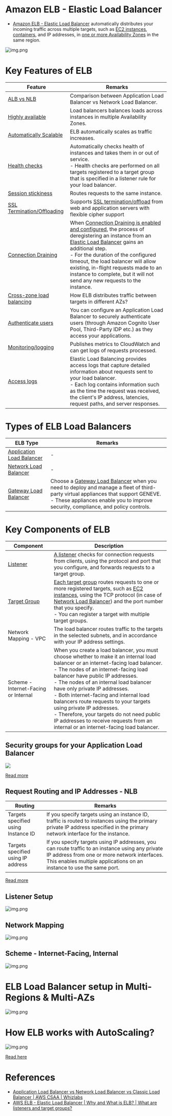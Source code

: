 # Amazon ELB - Elastic Load Balancer
- [Amazon ELB - Elastic Load Balancer](https://docs.aws.amazon.com/elasticloadbalancing) automatically distributes your incoming traffic across multiple targets, such as [EC2 instances](../../../3_ComputeServices/AmazonEC2), [containers](../../../4_ContainerOrchestrationServices/AmazonECS), and IP addresses, in [one or more Availability Zones](../../../AWS-Global-Architecture-Region-AZ.md) in the same region.

![img.png](assets/AWS_Elastic_Load_Balancer.png)

# Key Features of ELB

| Feature                                                                                                                    | Remarks                                                                                                                                                                                                                                                                                                                                                                                                                                                            |
|----------------------------------------------------------------------------------------------------------------------------|--------------------------------------------------------------------------------------------------------------------------------------------------------------------------------------------------------------------------------------------------------------------------------------------------------------------------------------------------------------------------------------------------------------------------------------------------------------------|
| [ALB vs NLB](ALBvsNLB.md)                                                                                                  | Comparison between Application Load Balancer vs Network Load Balancer.                                                                                                                                                                                                                                                                                                                                                                                             |
| [Highly available](../../../../3_SystemGlossaries/Reliability/HighAvailability.md)                   | Load balancers balances loads across instances in multiple Availability Zones.                                                                                                                                                                                                                                                                                                                                                                                     |
| [Automatically Scalable](../../../../3_SystemGlossaries/Reliability/HighAvailability.md)             | ELB automatically scales as traffic increases.                                                                                                                                                                                                                                                                                                                                                                                                                     |
| [Health checks](../../../3_ComputeServices/AmazonEC2/AutoScalingGroup/HealthChecks.md)                                     | Automatically checks health of instances and takes them in or out of service.<br/>- Health checks are performed on all targets registered to a target group that is specified in a listener rule for your load balancer.                                                                                                                                                                                                                                           |
| [Session stickiness](https://docs.aws.amazon.com/elasticloadbalancing/latest/application/sticky-sessions.html)             | Routes requests to the same instance.                                                                                                                                                                                                                                                                                                                                                                                                                              |
| [SSL Termination/Offloading](https://aws.amazon.com/blogs/aws/new-tls-termination-for-network-load-balancers/)             | Supports [SSL termination/offload](https://aws.amazon.com/blogs/aws/new-tls-termination-for-network-load-balancers/) from web and application servers with flexible cipher support                                                                                                                                                                                                                                                                                 |
| [Connection Draining](https://aws.amazon.com/blogs/aws/elb-connection-draining-remove-instances-from-service-with-care/)   | When [Connection Draining is enabled and configured](https://aws.amazon.com/blogs/aws/elb-connection-draining-remove-instances-from-service-with-care/), the process of deregistering an instance from an [Elastic Load Balancer]() gains an additional step. <br/>- For the duration of the configured timeout, the load balancer will allow existing, in-flight requests made to an instance to complete, but it will not send any new requests to the instance. |
| [Cross-zone load balancing](CrossZoneLoadBalancing.md)                                                                     | How ELB distributes traffic between targets in different AZs?                                                                                                                                                                                                                                                                                                                                                                                                      |
| [Authenticate users](https://docs.aws.amazon.com/elasticloadbalancing/latest/application/listener-authenticate-users.html) | You can configure an Application Load Balancer to securely authenticate users (through Amazon Cognito User Pool, Third-Party IDP etc.) as they access your applications.                                                                                                                                                                                                                                                                                           |
| [Monitoring/logging](https://docs.aws.amazon.com/elasticloadbalancing/latest/application/load-balancer-monitoring.html)    | Publishes metrics to CloudWatch and can get logs of requests processed.                                                                                                                                                                                                                                                                                                                                                                                            |
| [Access logs](https://docs.aws.amazon.com/elasticloadbalancing/latest/application/load-balancer-access-logs.html)          | Elastic Load Balancing provides access logs that capture detailed information about requests sent to your load balancer. <br/>- Each log contains information such as the time the request was received, the client's IP address, latencies, request paths, and server responses.                                                                                                                                                                                  |

# Types of ELB Load Balancers

| ELB Type                                                                                    | Remarks                                                                                                                                                                                                                                                                                                        |
|---------------------------------------------------------------------------------------------|----------------------------------------------------------------------------------------------------------------------------------------------------------------------------------------------------------------------------------------------------------------------------------------------------------------|
| [Application Load Balancer](ALBvsNLB.md)                                                    | -                                                                                                                                                                                                                                                                                                              |
| [Network Load Balancer](ALBvsNLB.md)                                                        | -                                                                                                                                                                                                                                                                                                              |
| [Gateway Load Balancer](https://aws.amazon.com/elasticloadbalancing/gateway-load-balancer/) | Choose a [Gateway Load Balancer](https://docs.aws.amazon.com/elasticloadbalancing/latest/gateway/introduction.html) when you need to deploy and manage a fleet of third-party virtual appliances that support GENEVE. <br/>- These appliances enable you to improve security, compliance, and policy controls. |

# Key Components of ELB

| Component                                                                                                        | Description                                                                                                                                                                                                                                                                                                                                                                                                                                                                                                                                             |
|------------------------------------------------------------------------------------------------------------------|---------------------------------------------------------------------------------------------------------------------------------------------------------------------------------------------------------------------------------------------------------------------------------------------------------------------------------------------------------------------------------------------------------------------------------------------------------------------------------------------------------------------------------------------------------|
| [Listener](https://docs.aws.amazon.com/elasticloadbalancing/latest/network/load-balancer-listeners.html)         | [A listener](https://docs.aws.amazon.com/elasticloadbalancing/latest/network/load-balancer-listeners.html) checks for connection requests from clients, using the protocol and port that you configure, and forwards requests to a target group.                                                                                                                                                                                                                                                                                                        |
| [Target Group](https://docs.aws.amazon.com/elasticloadbalancing/latest/network/load-balancer-target-groups.html) | [Each target group](https://docs.aws.amazon.com/elasticloadbalancing/latest/network/load-balancer-target-groups.html) routes requests to one or more registered targets, such as [EC2 instances](../../../3_ComputeServices/AmazonEC2), using the TCP protocol (in case of [Network Load Balancer](ALBvsNLB.md)) and the port number that you specify.<br/>- You can register a target with multiple target groups.                                                                                                                                     |
| Network Mapping - VPC                                                                                            | The load balancer routes traffic to the targets in the selected subnets, and in accordance with your IP address settings.                                                                                                                                                                                                                                                                                                                                                                                                                               |
| Scheme - Internet-Facing or Internal                                                                             | When you create a load balancer, you must choose whether to make it an internal load balancer or an internet-facing load balancer.<br/>- The nodes of an internet-facing load balancer have public IP addresses.<br/>- The nodes of an internal load balancer have only private IP addresses.<br/>- Both internet-facing and internal load balancers route requests to your targets using private IP addresses.<br/>- Therefore, your targets do not need public IP addresses to receive requests from an internal or an internet-facing load balancer. |

## Security groups for your Application Load Balancer

![](https://assets-pt.media.datacumulus.com/aws-saa-pt/assets/pt3-q26-i1.jpg)

[Read more](https://docs.aws.amazon.com/elasticloadbalancing/latest/application/load-balancer-update-security-groups.html)

## Request Routing and IP Addresses - NLB

| Routing                             | Remarks                                                                                                                                                                                                                   |
|-------------------------------------|---------------------------------------------------------------------------------------------------------------------------------------------------------------------------------------------------------------------------|
| Targets specified using Instance ID | If you specify targets using an instance ID, traffic is routed to instances using the primary private IP address specified in the primary network interface for the instance.                                             |
| Targets specified using IP address  | If you specify targets using IP addresses, you can route traffic to an instance using any private IP address from one or more network interfaces. This enables multiple applications on an instance to use the same port. |

[Read more](https://docs.aws.amazon.com/elasticloadbalancing/latest/network/load-balancer-target-groups.html)

## Listener Setup

![img.png](assets/elb_listener_setup.png)

## Network Mapping

![img.png](assets/elb_network_mapping_setup.png)

## Scheme - Internet-Facing, Internal

![img.png](assets/elb_scheme_setup.png)

# ELB Load Balancer setup in Multi-Regions & Multi-AZs

![img.png](../../../../0_HLDUseCasesProblems/AWS_DesignMultiRegionActiveActiveArchitecture/AWS-Multi-Region-AZ-HA.drawio.png)

# How ELB works with AutoScaling?

![img.png](../../../3_ComputeServices/AmazonEC2/AutoScalingGroup/assets/Auto-Scaling-ELB.png)

[Read here](../../../3_ComputeServices/AmazonEC2/AutoScalingGroup/Readme.md)

# References
- [Application Load Balancer vs Network Load Balancer vs Classic Load Balancer | AWS CSAA | Whizlabs](https://www.youtube.com/watch?v=WqJDac1H81I)
- [AWS ELB - Elastic Load Balancer | Why and What is ELB? | What are listeners and target groups?](https://www.youtube.com/watch?v=fMgA3rE0aPY)